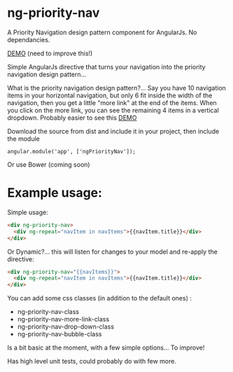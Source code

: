 # ng-priority-nav
A Priority Navigation design pattern component for AngularJs. No dependancies.

[DEMO](http://lewie6.github.io/ng-priority-nav/) (need to improve this!)

Simple AngularJs directive that turns your navigation into the priority navigation design pattern...

What is the priority navigation design pattern?... Say you have 10 navigation items in your horizontal navigation, but only 6 fit inside the width of the navigation, then you get a little "more link" at the end of the items. 
When you click on the more link, you can see the remaining 4 items in a vertical dropdown.
Probably easier to see this [DEMO](http://lewie6.github.io/ng-priority-nav/)


Download the source from dist and include it in your project, then include the module
```
angular.module('app', ['ngPriorityNav']);
```
Or use Bower (coming soon)

# Example usage:

Simple usage:
```HTML
<div ng-priority-nav>
  <div ng-repeat="navItem in navItems">{{navItem.title}}</div>
</div>
```
Or Dynamic?... this will listen for changes to your model and re-apply the directive:
```HTML
<div ng-priority-nav="{{navItems}}">
  <div ng-repeat="navItem in navItems">{{navItem.title}}</div>
</div>
```
You can add some css classes (in addition to the default ones) :
* ng-priority-nav-class
* ng-priority-nav-more-link-class
* ng-priority-nav-drop-down-class
* ng-priority-nav-bubble-class

Is a bit basic at the moment, with a few simple options... To improve!

Has high level unit tests, could probably do with few more.
